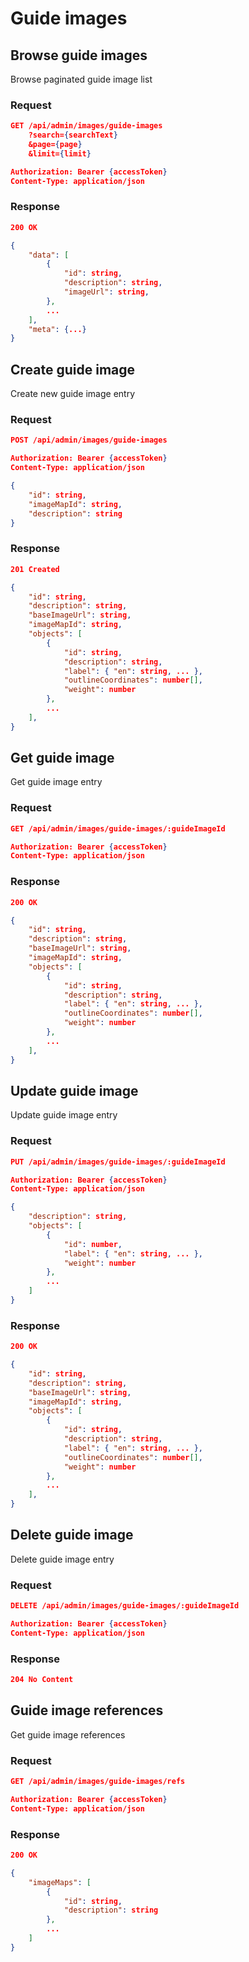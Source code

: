 # Guide images

## Browse guide images

Browse paginated guide image list

### Request

```json
GET /api/admin/images/guide-images
    ?search={searchText}
    &page={page}
    &limit={limit}

Authorization: Bearer {accessToken}
Content-Type: application/json
```

### Response

```json
200 OK

{
    "data": [
        {
            "id": string,
            "description": string,
            "imageUrl": string,
        },
        ...
    ],
    "meta": {...}
}
```

## Create guide image

Create new guide image entry

### Request

```json
POST /api/admin/images/guide-images

Authorization: Bearer {accessToken}
Content-Type: application/json

{
    "id": string,
    "imageMapId": string,
    "description": string
}
```

### Response

```json
201 Created

{
    "id": string,
    "description": string,
    "baseImageUrl": string,
    "imageMapId": string,
    "objects": [
        {
            "id": string,
            "description": string,
            "label": { "en": string, ... },
            "outlineCoordinates": number[],
            "weight": number
        },
        ...
    ],
}
```

## Get guide image

Get guide image entry

### Request

```json
GET /api/admin/images/guide-images/:guideImageId

Authorization: Bearer {accessToken}
Content-Type: application/json
```

### Response

```json
200 OK

{
    "id": string,
    "description": string,
    "baseImageUrl": string,
    "imageMapId": string,
    "objects": [
        {
            "id": string,
            "description": string,
            "label": { "en": string, ... },
            "outlineCoordinates": number[],
            "weight": number
        },
        ...
    ],
}
```

## Update guide image

Update guide image entry

### Request

```json
PUT /api/admin/images/guide-images/:guideImageId

Authorization: Bearer {accessToken}
Content-Type: application/json

{
    "description": string,
    "objects": [
        {
            "id": number,
            "label": { "en": string, ... },
            "weight": number
        },
        ...
    ]
}
```

### Response

```json
200 OK

{
    "id": string,
    "description": string,
    "baseImageUrl": string,
    "imageMapId": string,
    "objects": [
        {
            "id": string,
            "description": string,
            "label": { "en": string, ... },
            "outlineCoordinates": number[],
            "weight": number
        },
        ...
    ],
}
```

## Delete guide image

Delete guide image entry

### Request

```json
DELETE /api/admin/images/guide-images/:guideImageId

Authorization: Bearer {accessToken}
Content-Type: application/json
```

### Response

```json
204 No Content
```

## Guide image references

Get guide image references

### Request

```json
GET /api/admin/images/guide-images/refs

Authorization: Bearer {accessToken}
Content-Type: application/json
```

### Response

```json
200 OK

{
    "imageMaps": [
        {
            "id": string,
            "description": string
        },
        ...
    ]
}
```
